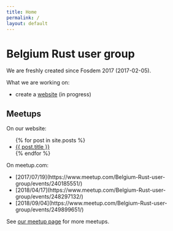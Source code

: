 ```yaml
---
title: Home
permalink: /
layout: default
---
```


# Belgium Rust user group

We are freshly created since Fosdem 2017 (2017-02-05).

What we are working on:
* create a [website](https://github.com/RustBelgium/rust-lang.be) (in progress)


## Meetups

On our website:

<ul>
  {% for post in site.posts %}
    <li>
      <a href="{{ post.url }}">{{ post.title }}</a>
    </li>
  {% endfor %}
</ul>

On meetup.com:

<ul>
    <li>
        [2017/07/19](https://www.meetup.com/Belgium-Rust-user-group/events/240185551/)
    </li>
    <li>
        [2018/04/17](https://www.meetup.com/Belgium-Rust-user-group/events/248297132/)
    </li>
    <li>
        [2018/09/04](https://www.meetup.com/Belgium-Rust-user-group/events/249899651/)
    </li>
</ul>

See [our meetup page](https://www.meetup.com/Belgium-Rust-user-group/) for 
more meetups.
